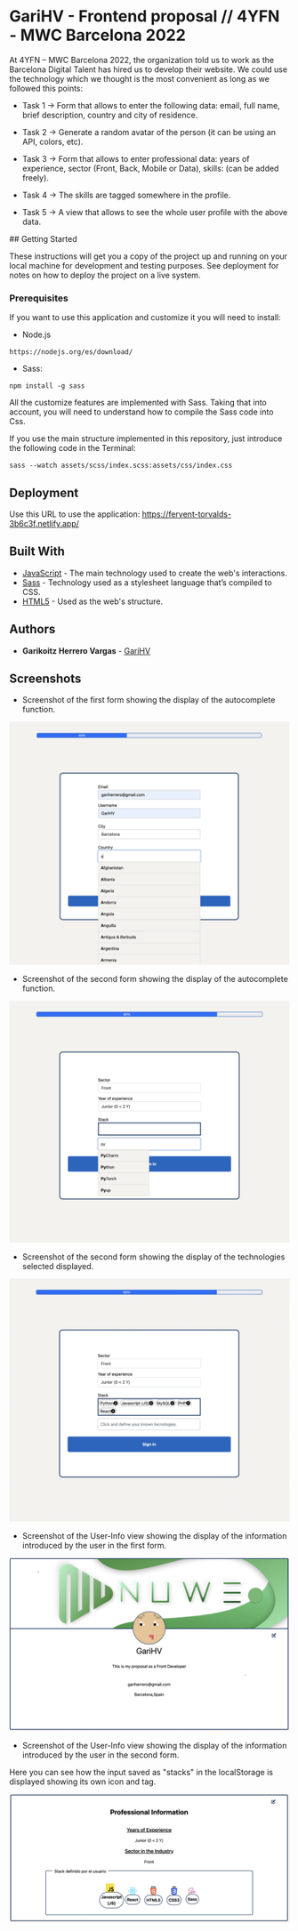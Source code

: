 # GariHV - Frontend proposal // 4YFN - MWC Barcelona 2022

At 4YFN – MWC Barcelona 2022, the organization told us to work as the Barcelona Digital Talent has hired us to develop their website. We could use the technology which we thought is the most convenient as long as we followed this points:

- Task 1 → Form that allows to enter the following data: email, full name, brief description, country and city of residence.

- Task 2 → Generate a random avatar of the person (it can be using an API, colors, etc).

- Task 3 → Form that allows to enter professional data: years of experience, sector (Front, Back, Mobile or Data), skills: (can be added freely).

- Task 4 → The skills are tagged somewhere in the profile.

- Task 5 → A view that allows to see the whole user profile with the above data.

<a name="getting-started"/>
## Getting Started

These instructions will get you a copy of the project up and running on your local machine for development and testing purposes. See deployment for notes on how to deploy the project on a live system.

### Prerequisites

If you want to use this application and customize it you will need to install:

- Node.js
```
https://nodejs.org/es/download/
```

- Sass:
```
npm install -g sass
```

All the customize features are implemented with Sass. Taking that into account, you will need to understand how to compile the Sass code into Css.

If you use the main structure implemented in this repository, just introduce the following code in the Terminal:

```
sass --watch assets/scss/index.scss:assets/css/index.css
```

## Deployment

Use this URL to use the application: https://fervent-torvalds-3b6c3f.netlify.app/

## Built With

* [JavaScript](https://www.javascript.com/) - The main technology used to create the web's interactions.
* [Sass](https://sass-lang.com/) - Technology used as a stylesheet language that’s compiled to CSS.
* [HTML5](https://developer.mozilla.org/es/docs/Glossary/HTML5) - Used as the web's structure.

## Authors

* **Garikoitz Herrero Vargas** - [GariHV](https://github.com/GariHV)

## Screenshots

- Screenshot of the first form showing the display of the autocomplete function.

![Screenshot](assets/img/first-form-autocomplete-country.png)

- Screenshot of the second form showing the display of the autocomplete function.

![Screenshot](assets/img/second-form-autocomplete-stack.png)

- Screenshot of the second form showing the display of the technologies selected displayed.

![Screenshot](assets/img/second-form-stack-display.png)

- Screenshot of the User-Info view showing the display of the information introduced by the user in the first form.

![Screenshot](assets/img/user-display-bio-info-section.png)

- Screenshot of the User-Info view showing the display of the information introduced by the user in the second form.

Here you can see how the input saved as "stacks" in the localStorage is displayed showing its own icon and tag. 

![Screenshot](assets/img/user-displya-professional-section.png)


